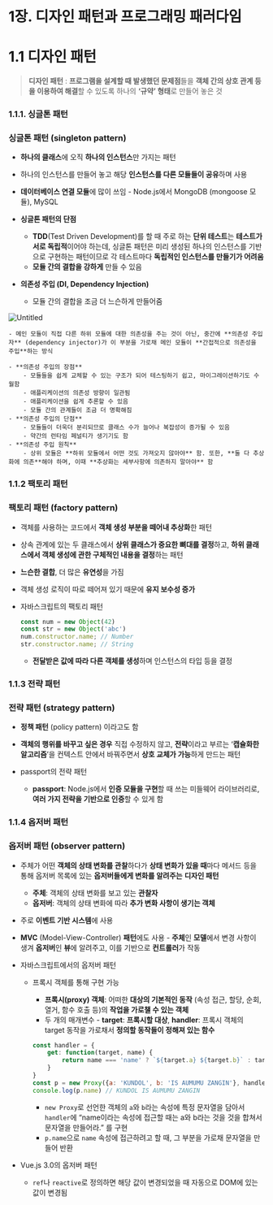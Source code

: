 # 1장. 디자인 패턴과 프로그래밍 패러다임

# 1.1 디자인 패턴

> **디자인 패턴** : **프로그램을 설계할 때 발생했던 문제점**들을 **객체 간의 상호 관계 등을 이용하여 해결**할 수 있도록 하나의 **‘규약’ 형태**로 만들어 놓은 것
> 

### 1.1.1. 싱글톤 패턴

### 싱글톤 패턴 (singleton pattern)

- **하나의 클래스**에 오직 **하나의 인스턴스**만 가지는 패턴
- 하나의 인스턴스를 만들어 놓고 해당 **인스턴스를 다른 모듈들이 공유**하며 사용
- **데이터베이스 연결 모듈**에 많이 쓰임 - Node.js에서 MongoDB (mongoose 모듈), MySQL

- **싱글톤 패턴의 단점**
    - **TDD**(Test Driven Development)를 할 때 주로 하는 **단위 테스트**는 **테스트가 서로 독립적**이어야 하는데, 싱글톤 패턴은 미리 생성된 하나의 인스턴스를 기반으로 구현하는 패턴이므로 각 테스트마다 **독립적인 인스턴스를 만들기가 어려움**
    - **모듈 간의 결합을 강하게** 만들 수 있음

- **의존성 주입 (DI, Dependency Injection)**
    - 모듈 간의 결합을 조금 더 느슨하게 만들어줌
    
 ![Untitled](https://s3-us-west-2.amazonaws.com/secure.notion-static.com/087d51d6-5db2-444e-89b4-0f848b1904bb/Untitled.png)
    
    - 메인 모듈이 직접 다른 하위 모듈에 대한 의존성을 주는 것이 아닌, 중간에 **의존성 주입자** (dependency injector)가 이 부분을 가로채 메인 모듈이 **간접적으로 의존성을 주입**하는 방식
    
    - **의존성 주입의 장점**
        - 모듈들을 쉽게 교체할 수 있는 구조가 되어 테스팅하기 쉽고, 마이그레이션하기도 수월함
        - 애플리케이션의 의존성 방향이 일관됨
        - 애플리케이션을 쉽게 추론할 수 있음
        - 모듈 간의 관계들이 조금 더 명확해짐
    - **의존성 주입의 단점**
        - 모듈들이 더욱더 분리되므로 클래스 수가 늘어나 복잡성이 증가될 수 있음
        - 약간의 런타임 페널티가 생기기도 함
    - **의존성 주입 원칙**
        - 상위 모듈은 **하위 모듈에서 어떤 것도 가져오지 않아야** 함. 또한, **둘 다 추상화에 의존**해야 하며, 이때 **추상화는 세부사항에 의존하지 말아야** 함

### 1.1.2 팩토리 패턴

### **팩토리 패턴** (factory pattern)

- 객체를 사용하는 코드에서 **객체 생성 부분을 떼어내 추상화**한 패턴
- 상속 관계에 있는 두 클래스에서 **상위 클래스가 중요한 뼈대를 결정**하고, **하위 클래스에서 객체 생성에 관한 구체적인 내용을 결정**하는 패턴

- **느슨한 결합**, 더 많은 **유연성**을 가짐
- 객체 생성 로직이 따로 떼어져 있기 때문에 **유지 보수성 증가**

- 자바스크립트의 팩토리 패턴
    
    ```jsx
    const num = new Object(42)
    const str = new Object('abc')
    num.constructor.name; // Number
    str.constructor.name; // String
    ```
    
    - **전달받은 값에 따라 다른 객체를 생성**하며 인스턴스의 타입 등을 결정

### 1.1.3 전략 패턴

### **전략 패턴** (strategy pattern)

- **정책 패턴** (policy pattern) 이라고도 함
- **객체의 행위를 바꾸고 싶은 경우** 직접 수정하지 않고, **전략**이라고 부르는 ‘**캡슐화한 알고리즘**’을 컨텍스트 안에서 바꿔주면서 **상호 교체가 가능**하게 만드는 패턴

- passport의 전략 패턴
    - **passport**: Node.js에서 **인증 모듈을 구현**할 때 쓰는 미들웨어 라이브러리로, **여러 가지 전략을 기반으로 인증**할 수 있게 함
    

### 1.1.4 옵저버 패턴

### 옵저버 패턴 (observer pattern)

- 주체가 어떤 **객체의 상태 변화를 관찰**하다가 **상태 변화가 있을 때**마다 메서드 등을 통해 옵저버 목록에 있는 **옵저버들에게 변화를 알려주는** **디자인 패턴**
    - **주체**: 객체의 상태 변화를 보고 있는 **관찰자**
    - **옵저버**: 객체의 상태 변화에 따라 **추가 변화 사항이 생기는 객체**
- 주로 **이벤트 기반 시스템**에 사용
- **MVC** (Model-View-Controller) **패턴**에도 사용 - **주체**인 **모델**에서 변경 사항이 생겨 **옵저버**인 **뷰**에 알려주고, 이를 기반으로 **컨트롤러**가 작동

- 자바스크립트에서의 옵저버 패턴
    - 프록시 객체를 통해 구현 가능
        - **프록시(proxy) 객체**: 어떠한 **대상의 기본적인 동작** (속성 접근, 할당, 순회, 열거, 함수 호출 등)의 **작업을 가로챌 수 있는 객체**
        - 두 개의 매개변수 - **target**: **프록시할 대상**, **handler**: 프록시 객체의 target 동작을 가로채서 **정의할 동작들이 정해져 있는 함수**
        
        ```jsx
        const handler = {
        	get: function(target, name) {
        		return name === 'name' ? `${target.a} ${target.b}` : target[name]
        	}
        }
        const p = new Proxy({a: 'KUNDOL', b: 'IS AUMUMU ZANGIN'}, handler)
        console.log(p.name) // KUNDOL IS AUMUMU ZANGIN
        ```
        
        - `new Proxy`로 선언한 객체의 `a`와 `b`라는 속성에 특정 문자열을 담아서 `handler`에 “name이라는 속성에 접근할 때는 a와 b라는 것을 것을 합쳐서 문자열을 만들어라.” 를 구현
        - `p.name`으로 `name` 속성에 접근하려고 할 때, 그 부분을 가로채 문자열을 만들어 반환
        
- Vue.js 3.0의 옵저버 패턴
    - `ref`나 `reactive`로 정의하면 해당 값이 변경되었을 때 자동으로 DOM에 있는 값이 변경됨
